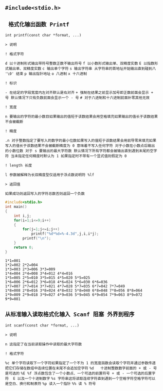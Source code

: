`#include<stdio.h>`
--

` 格式化输出函数 Printf`
--

`int printf(const char *format, ...)`

`> 说明`

`! 格式字符`

`d 以十进制形式输出带符号整数正数不输出符号` `f 以小数形式输出单、双精度实数` `E 以指数形式输出单、双精度实数` `c 输出单个字符` `s 输出字符串 从字符串的首地址开始输出直到碰到八 '\0' 结束` `p 输出指针地址` `o 八进制` `x 十六进制`

`! 标识`

`- 在给定的字段宽度内左对齐默认是右对齐` `+ 强制在结果之前显示加号即正数前面会显示 + 号 默认情况下只有负数前面会显示一个 - 号` `# 对于八进制和十六进制前面补零其他无效`

`! 宽度`

`n 要输出的字符的最小数目如果输出的值短于该数结果会用空格填充如果输出的值长于该数结果不会被截断`

`! 精度`

`.n 对于整数指定了要写入的数字的最小位数如果写入的值短于该数结果会用前导零来填充如果写入的值长于该数结果不会被截断精度为 0 意味着不写入任何字符 对于小数在小数点后输出的小数位数 对于 s 要输出的最大字符数 默认情况下所有字符都会被输出直到遇到末尾的空字符 当未指定任何精度时默认为 1 如果指定时不带有一个显式值则假定为 0`

`! length 长度`

`l 参数被解释为长双精度型仅适用于浮点数说明符 %lf`

`> 返回值`

`如果成功则返回写入的字符总数否则返回一个负数`

```c
#include<stdio.h>
int main()
{
	int i,j;
	for(i=1;i<=9;i++)
	{
		for(j=1;j<=i;j++)
			printf("%d*%d=%-4.3d",j,i,i*j);
		printf("\n");
	}
	return 0;
}
```

```
1*1=001 
1*2=002 2*2=004 
1*3=003 2*3=006 3*3=009 
1*4=004 2*4=008 3*4=012 4*4=016 
1*5=005 2*5=010 3*5=015 4*5=020 5*5=025 
1*6=006 2*6=012 3*6=018 4*6=024 5*6=030 6*6=036 
1*7=007 2*7=014 3*7=021 4*7=028 5*7=035 6*7=042 7*7=049 
1*8=008 2*8=016 3*8=024 4*8=032 5*8=040 6*8=048 7*8=056 8*8=064 
1*9=009 2*9=018 3*9=027 4*9=036 5*9=045 6*9=054 7*9=063 8*9=072 9*9=081 
```

`从标准输入读取格式化输入 Scanf 阻塞 外界到程序`
--

`int scanf(const char *format, ...)`

`> 说明`

`n 这指定了在当前读取操作中读取的最大字符数`

`! 格式字符`

`%c	单个字符读取下一个字符如果指定了一个不为 1 的宽度函数会读取个字符并通过参数传递把它们存储在数组中连续位置在末尾不会追加空字符` `%d	十进制整数数字前面的 + 或 - 号是可选的` `%E %f 浮点数包含了一个小数点、一个可选的前置符号 + 或 - 一个可选的后置字符  E 以及一个十进制数字` `%s 字符串这将读取连续字符直到遇到一个空格字符空格字符可以是空白、换行和制表符` `%p 读入一个指针` `%% 读 % 符号`
